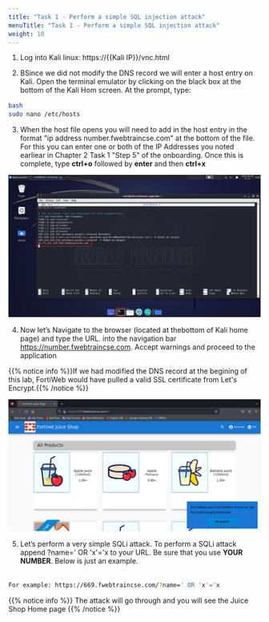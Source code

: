 ```yaml
---
title: "Task 1 - Perform a simple SQL injection attack"
menuTitle: "Task 1 - Perform a simple SQL injection attack"
weight: 10
---
```



1. Log into Kali linux: https://{{Kali IP}}/vnc.html

2. BSince we did not modify the DNS record we will enter a host entry on Kali.  Open the terminal emulator by clicking on the black box at the bottom of the Kali Hom screen. At the prompt, type:

```sh
bash
sudo nano /etc/hosts
```

3. When the host file opens you will need to add in the host entry in the format "ip address number.fwebtraincse.com" at the bottom of the file.  For this you can enter one or both of the IP Addresses you noted earliear in Chapter 2 Task 1 "Step 5" of the onboarding.   Once this is complete, type **ctrl+o** followed by **enter** and then **ctrl+x**

![Hosts](hosts.png)

4. Now let’s Navigate to the browser (located at thebottom of Kali home page) and type the URL. into the navigation bar https://number.fwebtraincse.com.  Accept warnings and proceed to the application

{{% notice info %}}If we had modified the DNS record at the begining of this lab, FortiWeb would have pulled a valid SSL certificate from Let's Encrypt.{{% /notice %}}

![stud-home](studhome.png)

5. Let’s perform a very simple SQLi attack. To perform a SQLi attack append ?name=' OR 'x'='x to your URL.  Be sure that you use **YOUR NUMBER**.  Below is just an example.

```sh

For example: https://669.fwebtraincse.com/?name=' OR 'x'='x

```

{{% notice info %}}
The attack will go through and you will see the Juice Shop Home page
{{% /notice %}}

